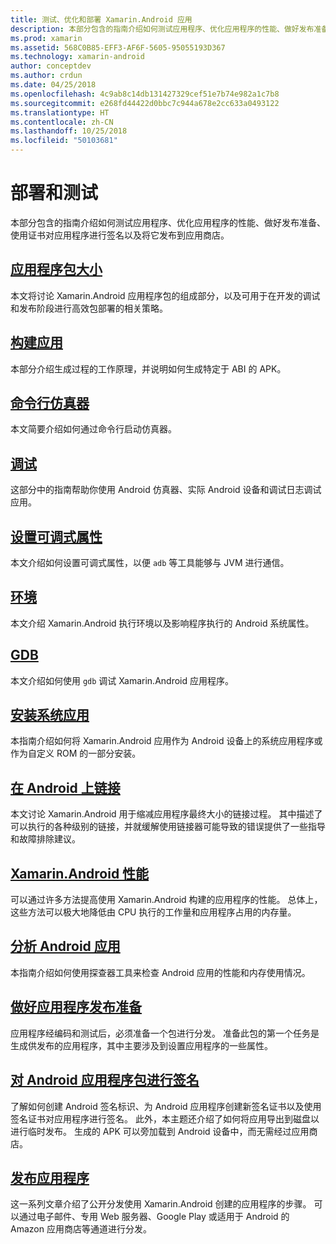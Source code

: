 ```yaml
---
title: 测试、优化和部署 Xamarin.Android 应用
description: 本部分包含的指南介绍如何测试应用程序、优化应用程序的性能、做好发布准备、使用证书对应用程序进行签名以及将它发布到应用商店
ms.prod: xamarin
ms.assetid: 568C0B85-EFF3-AF6F-5605-95055193D367
ms.technology: xamarin-android
author: conceptdev
ms.author: crdun
ms.date: 04/25/2018
ms.openlocfilehash: 4c9ab8c14db131427329cef51e7b74e982a1c7b8
ms.sourcegitcommit: e268fd44422d0bbc7c944a678e2cc633a0493122
ms.translationtype: HT
ms.contentlocale: zh-CN
ms.lasthandoff: 10/25/2018
ms.locfileid: "50103681"
---
```

# <a name="deployment-and-testing"></a>部署和测试

本部分包含的指南介绍如何测试应用程序、优化应用程序的性能、做好发布准备、使用证书对应用程序进行签名以及将它发布到应用商店。


##  <a name="application-package-sizesapp-package-sizemd"></a>[应用程序包大小](app-package-size.md)

本文将讨论 Xamarin.Android 应用程序包的组成部分，以及可用于在开发的调试和发布阶段进行高效包部署的相关策略。

##  <a name="building-appsbuilding-appsindexmd"></a>[构建应用](building-apps/index.md)

本部分介绍生成过程的工作原理，并说明如何生成特定于 ABI 的 APK。

##  <a name="command-line-emulatorcommand-line-emulatormd"></a>[命令行仿真器](command-line-emulator.md)

本文简要介绍如何通过命令行启动仿真器。

## <a name="debuggingandroiddeploy-testdebuggingindexmd"></a>[调试](~/android/deploy-test/debugging/index.md)

这部分中的指南帮助你使用 Android 仿真器、实际 Android 设备和调试日志调试应用。

##  <a name="setting-the-debuggable-attributeandroiddeploy-testdebuggable-attributemd"></a>[设置可调式属性](~/android/deploy-test/debuggable-attribute.md)

本文介绍如何设置可调式属性，以便 `adb` 等工具能够与 JVM 进行通信。

##  <a name="environmentenvironmentmd"></a>[环境](environment.md)

本文介绍 Xamarin.Android 执行环境以及影响程序执行的 Android 系统属性。

##  <a name="gdbgdbmd"></a>[GDB](gdb.md)

本文介绍如何使用 `gdb` 调试 Xamarin.Android 应用程序。

##  <a name="installing-a-system-appinstall-system-appmd"></a>[安装系统应用](install-system-app.md)

本指南介绍如何将 Xamarin.Android 应用作为 Android 设备上的系统应用程序或作为自定义 ROM 的一部分安装。

##  <a name="linking-on-androidlinkermd"></a>[在 Android 上链接](linker.md)

本文讨论 Xamarin.Android 用于缩减应用程序最终大小的链接过程。 其中描述了可以执行的各种级别的链接，并就缓解使用链接器可能导致的错误提供了一些指导和故障排除建议。

## <a name="xamarinandroid-performanceandroiddeploy-testperformancemd"></a>[Xamarin.Android 性能](~/android/deploy-test/performance.md)

可以通过许多方法提高使用 Xamarin.Android 构建的应用程序的性能。 总体上，这些方法可以极大地降低由 CPU 执行的工作量和应用程序占用的内存量。

## <a name="profiling-android-appsandroiddeploy-testprofilingmd"></a>[分析 Android 应用](~/android/deploy-test/profiling.md)

本指南介绍如何使用探查器工具来检查 Android 应用的性能和内存使用情况。


## <a name="preparing-an-application-for-releaseandroiddeploy-testrelease-prepindexmd"></a>[做好应用程序发布准备](~/android/deploy-test/release-prep/index.md)

应用程序经编码和测试后，必须准备一个包进行分发。 准备此包的第一个任务是生成供发布的应用程序，其中主要涉及到设置应用程序的一些属性。

## <a name="signing-the-android-application-packageandroiddeploy-testsigningindexmd"></a>[对 Android 应用程序包进行签名](~/android/deploy-test/signing/index.md)

了解如何创建 Android 签名标识、为 Android 应用程序创建新签名证书以及使用签名证书对应用程序进行签名。 此外，本主题还介绍了如何将应用导出到磁盘以进行临时发布。 生成的 APK 可以旁加载到 Android 设备中，而无需经过应用商店。

## <a name="publishing-an-applicationandroiddeploy-testpublishingindexmd"></a>[发布应用程序](~/android/deploy-test/publishing/index.md)

这一系列文章介绍了公开分发使用 Xamarin.Android 创建的应用程序的步骤。 可以通过电子邮件、专用 Web 服务器、Google Play 或适用于 Android 的 Amazon 应用商店等通道进行分发。
